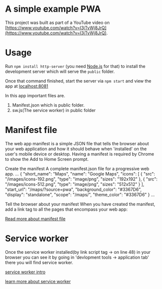 # A simple example PWA
This project was built as part of a YouTube video on [https://www.youtube.com/watch?v=I3jTvWj8JrQ](https://www.youtube.com/watch?v=I3jTvWj8JrQ).

# Usage
Run `npm install http-server` (you need [Node.js](https://nodejs.org) for that) to install the development server which will serve the `public` folder.

Once that command finished, start the server via `npm start` and view the app at [localhost:8081](http://localhost:8081)

In this app important files are.
  1. Manifest.json which is public folder.
  2. sw.js(The service worker) in public folder
  

# Manifest file
The web app manifest is a simple JSON file that tells the browser about your web application and how it should behave when 'installed' on the user's mobile device or desktop. Having a manifest is required by Chrome to show the Add to Home Screen prompt.


Create the manifest
A complete manifest.json file for a progressive web app.
...
{
  "short_name": "Maps",
  "name": "Google Maps",
  "icons": [
    {
      "src": "/images/icons-192.png",
      "type": "image/png",
      "sizes": "192x192"
    },
    {
      "src": "/images/icons-512.png",
      "type": "image/png",
      "sizes": "512x512"
    }
  ],
  "start_url": "/maps/?source=pwa",
  "background_color": "#3367D6",
  "display": "standalone",
  "scope": "/maps/",
  "theme_color": "#3367D6"
}
...

Tell the browser about your manifest
When you have created the manifest, add a link tag to all the pages that encompass your web app:

<link rel="manifest" href="/manifest.json">

[Read more about manifest file](https://developers.google.com/web/fundamentals/web-app-manifest/)


# Service worker
Once the service worker installed(by link script tag -> on line 48) in your browser you can see it by going in 'devlopment tools -> application tab' there you will find service worker.

[service worker intro](https://docs.google.com/presentation/d/1bFVDRa71JK0ilr6lS6y9Twqp9gy8jzV1O8FFbG4A3qk/edit#slide=id.p4)

[learn more about service worker](https://codelabs.developers.google.com/codelabs/pwa-scripting-the-service-worker/index.html?index=..%2F..dev-pwa-training#0)



